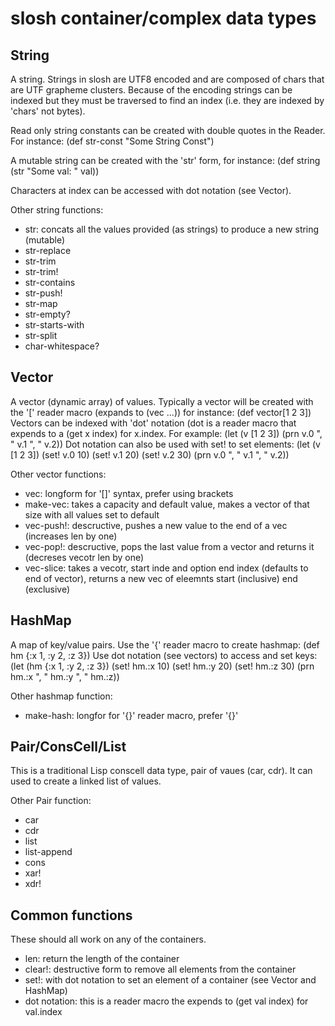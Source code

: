 # slosh container/complex data types

## String
A string.  Strings in slosh are UTF8 encoded and are composed of chars that are
UTF grapheme clusters.  Because of the encoding strings can be indexed but they
must be traversed to find an index (i.e. they are indexed by 'chars' not bytes).

Read only string constants can be created with double quotes in the Reader.
For instance: (def str-const "Some String Const")

A mutable string can be created with the 'str' form, for instance:
(def string (str "Some val: " val))

Characters at index can be accessed with dot notation (see Vector).

Other string functions:
- str: concats all the values provided (as strings) to produce a new string (mutable)
- str-replace
- str-trim
- str-trim!
- str-contains
- str-push!
- str-map
- str-empty?
- str-starts-with
- str-split
- char-whitespace?

## Vector
A vector (dynamic array) of values.  Typically a vector will be created with the
'[' reader macro (expands to (vec ...)) for instance:
(def vector[1 2 3])
Vectors can be indexed with 'dot' notation (dot is a reader macro that expends
to a (get x index) for x.index.  For example:
(let (v [1 2 3])
  (prn v.0 ", " v.1 ", " v.2))
Dot notation can also be used with set! to set elements:
(let (v [1 2 3])
  (set! v.0 10)
  (set! v.1 20)
  (set! v.2 30)
  (prn v.0 ", " v.1 ", " v.2))

Other vector functions:
- vec: longform for '[]' syntax, prefer using brackets
- make-vec: takes a capacity and default value, makes a vector of that size with all values set to default
- vec-push!: descructive, pushes a new value to the end of a vec (increases len by one)
- vec-pop!: descructive, pops the last value from a vector and returns it (decreses vecotr len by one)
- vec-slice: takes a vecotr, start inde and option end index (defaults to end of vector), returns a new vec of eleemnts start (inclusive) end (exclusive)


## HashMap
A map of key/value pairs.  Use the '{' reader macro to create hashmap:
(def hm {:x 1, :y 2, :z 3})
Use dot notation (see vectors) to access and set keys:
(let (hm {:x 1, :y 2, :z 3})
  (set! hm.:x 10)
  (set! hm.:y 20)
  (set! hm.:z 30)
  (prn hm.:x ", " hm.:y ", " hm.:z))

Other hashmap function:
- make-hash: longfor for '{}' reader macro, prefer '{}'


## Pair/ConsCell/List
This is a traditional Lisp conscell data type, pair of vaues (car, cdr).  It can
used to create a linked list of values.

Other Pair function:
- car
- cdr
- list
- list-append
- cons
- xar!
- xdr!

## Common functions
These should all work on any of the containers.
- len: return the length of the container
- clear!: destructive form to remove all elements from the container
- set!: with dot notation to set an element of a container (see Vector and HashMap)
- dot notation: this is a reader macro the expends to (get val index) for val.index

